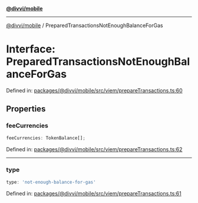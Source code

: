 [**@divvi/mobile**](../README.md)

---

[@divvi/mobile](../README.md) / PreparedTransactionsNotEnoughBalanceForGas

# Interface: PreparedTransactionsNotEnoughBalanceForGas

Defined in: [packages/@divvi/mobile/src/viem/prepareTransactions.ts:60](https://github.com/divvi-xyz/divvi-mobile/blob/main/packages/@divvi/mobile/src/viem/prepareTransactions.ts#L60)

## Properties

### feeCurrencies

```ts
feeCurrencies: TokenBalance[];
```

Defined in: [packages/@divvi/mobile/src/viem/prepareTransactions.ts:62](https://github.com/divvi-xyz/divvi-mobile/blob/main/packages/@divvi/mobile/src/viem/prepareTransactions.ts#L62)

---

### type

```ts
type: 'not-enough-balance-for-gas'
```

Defined in: [packages/@divvi/mobile/src/viem/prepareTransactions.ts:61](https://github.com/divvi-xyz/divvi-mobile/blob/main/packages/@divvi/mobile/src/viem/prepareTransactions.ts#L61)
